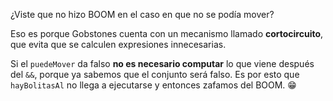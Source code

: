 ¿Viste que no hizo BOOM en el caso en que no se podía mover?

Eso es porque Gobstones cuenta con un mecanismo llamado **cortocircuito**, que evita que se calculen expresiones innecesarias. 

Si el `puedeMover` da falso **no es necesario computar** lo que viene después del `&&`, porque ya sabemos que el conjunto será falso. Es por esto que `hayBolitasAl` no llega a ejecutarse y entonces zafamos del BOOM. :grin: